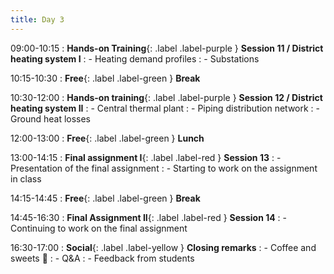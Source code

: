 ```yaml
---
title: Day 3
---
```


09:00-10:15
: **Hands-on Training**{: .label .label-purple } **Session 11 / District heating system I**
: - Heating demand profiles
: - Substations

10:15-10:30 
: **Free**{: .label .label-green } **Break**

10:30-12:00 
: **Hands-on training**{: .label .label-purple } **Session 12 / District heating system II**
: - Central thermal plant
: - Piping distribution network
: - Ground heat losses

12:00-13:00 
: **Free**{: .label .label-green } **Lunch**

13:00-14:15
: **Final assignment I**{: .label .label-red } **Session 13**
: - Presentation of the final assignment
: - Starting to work on the assignment in class

14:15-14:45 
: **Free**{: .label .label-green } **Break**

14:45-16:30
: **Final Assignment II**{: .label .label-red } **Session 14**
: - Continuing to work on the final assignment

16:30-17:00
: **Social**{: .label .label-yellow } **Closing remarks**
: - Coffee and sweets 🍭
: - Q&A
: - Feedback from students

